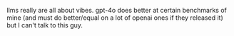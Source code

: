 llms really are all about vibes. gpt-4o does better at certain benchmarks of mine (and must do better/equal on a lot of openai ones if they released it) but I can't talk to this guy.

